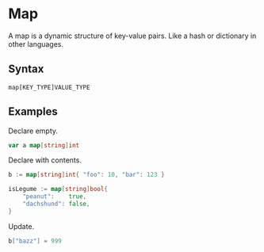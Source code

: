# Map

A map is a dynamic structure of key-value pairs. Like a hash or dictionary in other languages.


## Syntax

```
map[KEY_TYPE]VALUE_TYPE
```


## Examples 

Declare empty.

```go
var a map[string]int
```

Declare with contents.

```go
b := map[string]int{ "foo": 10, "bar": 123 }
```

```go
isLegume := map[string]bool{
    "peanut":    true,
    "dachshund": false,
}
```

Update.

```go
b["bazz"] = 999
```
